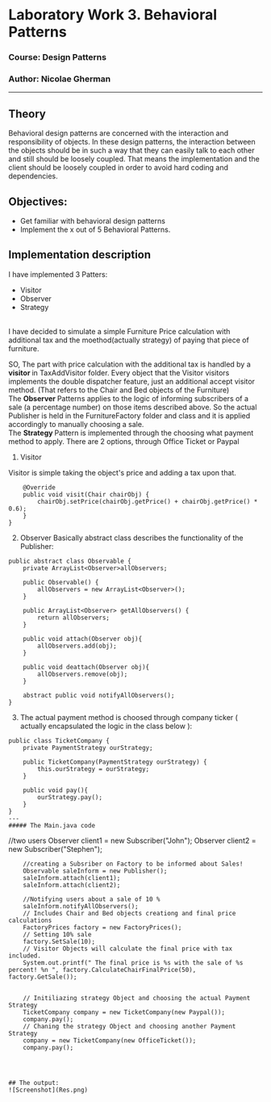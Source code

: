 # Laboratory Work 3. Behavioral Patterns

### Course: Design Patterns
### Author: Nicolae Gherman

----

## Theory 

Behavioral design patterns are concerned with the interaction and responsibility of objects.
In these design patterns, the interaction between the objects should be in such a way that they can easily talk to each other and still should be loosely coupled.
That means the implementation and the client should be loosely coupled in order to avoid hard coding and dependencies.


## Objectives:

* Get familiar with behavioral design patterns
* Implement the  x out of 5 Behavioral Patterns.

## Implementation description 
I have implemented 3 Patters: 
* Visitor 
* Observer 
* Strategy 
<br>
I have decided to  simulate a simple Furniture Price calculation with additional tax and the moethod(actually strategy) of paying that piece of furniture. <br>

SO, The part with price calculation with the additional tax  is handled by a  <b> visitor </b> in  TaxAddVisitor folder. Every object that the Visitor visitors implements the double dispatcher feature, just an additional accept visitor method. (That refers to the Chair and Bed objects of the Furniture)  <br>
The  <b> Observer </b> Patterns applies to the logic of informing subscribers of a sale (a percentage number) on those items described above. So the actual Publisher is held in the 
FurnitureFactory folder and class and it is applied accordingly to manually choosing a sale.<br> 
The <b> Strategy  </b> Pattern is implemented through the choosing what payment method to apply. There are 2 options, through Office Ticket or Paypal  <br>

 
1.  Visitor 


Visitor is simple taking the object's price and adding a tax upon that.
```  
    @Override
    public void visit(Chair chairObj) {
        chairObj.setPrice(chairObj.getPrice() + chairObj.getPrice() * 0.6);
    }
}
```

2. Observer
Basically   abstract class describes the functionality of the Publisher:
```   
public abstract class Observable {
    private ArrayList<Observer>allObservers;

    public Observable() {
        allObservers = new ArrayList<Observer>();
    }

    public ArrayList<Observer> getAllObservers() {
        return allObservers;
    }

    public void attach(Observer obj){
        allObservers.add(obj);
    }

    public void deattach(Observer obj){
        allObservers.remove(obj);
    }

    abstract public void notifyAllObservers();
}
``` 

3. The actual payment method is choosed through company ticker ( actually encapsulated the logic in the class below ):
 
``` 
public class TicketCompany {
    private PaymentStrategy ourStrategy;

    public TicketCompany(PaymentStrategy ourStrategy) {
        this.ourStrategy = ourStrategy;
    }

    public void pay(){
        ourStrategy.pay();
    }
}
---  
##### The Main.java code 
``` 
  //two users
        Observer client1 = new Subscriber("John");
        Observer client2 = new Subscriber("Stephen");

        //creating a Subsriber on Factory to be informed about Sales!
        Observable saleInform = new Publisher();
        saleInform.attach(client1);
        saleInform.attach(client2);

        //Notifying users about a sale of 10 %
        saleInform.notifyAllObservers();
        // Includes Chair and Bed objects creationg and final price calculations
        FactoryPrices factory = new FactoryPrices();
        // Setting 10% sale
        factory.SetSale(10);
        // Visitor Objects will calculate the final price with tax included.
        System.out.printf(" The final price is %s with the sale of %s percent! %n ", factory.CalculateChairFinalPrice(50), factory.GetSale());


        // Initiliazing strategy Object and choosing the actual Payment Strategy
        TicketCompany company = new TicketCompany(new Paypal());
        company.pay();
        // Chaning the strategy Object and choosing another Payment Strategy
        company = new TicketCompany(new OfficeTicket());
        company.pay();
``` 



## The output: 
![Screenshot](Res.png)